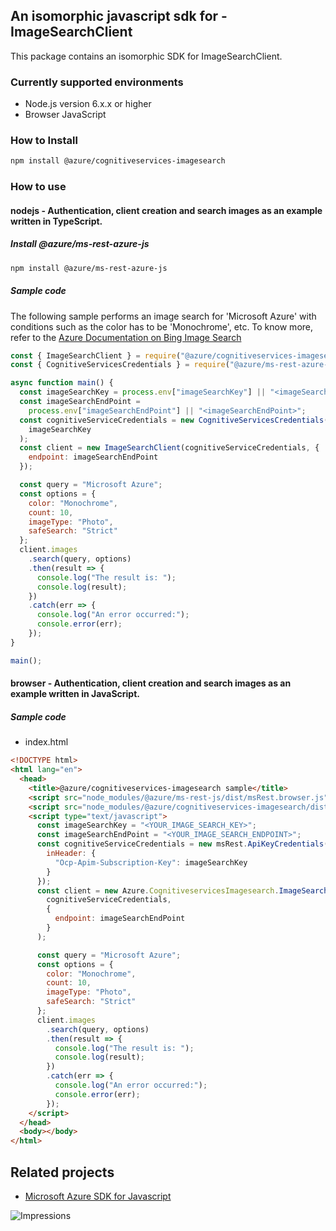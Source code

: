 ## An isomorphic javascript sdk for - ImageSearchClient

This package contains an isomorphic SDK for ImageSearchClient.

### Currently supported environments

- Node.js version 6.x.x or higher
- Browser JavaScript

### How to Install

```bash
npm install @azure/cognitiveservices-imagesearch
```

### How to use

#### nodejs - Authentication, client creation and search images as an example written in TypeScript.

##### Install @azure/ms-rest-azure-js

```bash
npm install @azure/ms-rest-azure-js
```

##### Sample code
The following sample performs an image search for 'Microsoft Azure' with conditions such as the color has to be 'Monochrome', etc. To know more, refer to the [Azure Documentation on Bing Image Search](https://docs.microsoft.com/azure/cognitive-services/bing-image-search/)

```javascript
const { ImageSearchClient } = require("@azure/cognitiveservices-imagesearch");
const { CognitiveServicesCredentials } = require("@azure/ms-rest-azure-js");

async function main() {
  const imageSearchKey = process.env["imageSearchKey"] || "<imageSearchKey>";
  const imageSearchEndPoint =
    process.env["imageSearchEndPoint"] || "<imageSearchEndPoint>";
  const cognitiveServiceCredentials = new CognitiveServicesCredentials(
    imageSearchKey
  );
  const client = new ImageSearchClient(cognitiveServiceCredentials, {
    endpoint: imageSearchEndPoint
  });

  const query = "Microsoft Azure";
  const options = {
    color: "Monochrome",
    count: 10,
    imageType: "Photo",
    safeSearch: "Strict"
  };
  client.images
    .search(query, options)
    .then(result => {
      console.log("The result is: ");
      console.log(result);
    })
    .catch(err => {
      console.log("An error occurred:");
      console.error(err);
    });
}

main();
```

#### browser - Authentication, client creation and search images as an example written in JavaScript.

##### Sample code

- index.html
```html
<!DOCTYPE html>
<html lang="en">
  <head>
    <title>@azure/cognitiveservices-imagesearch sample</title>
    <script src="node_modules/@azure/ms-rest-js/dist/msRest.browser.js"></script>
    <script src="node_modules/@azure/cognitiveservices-imagesearch/dist/cognitiveservices-imagesearch.js"></script>
    <script type="text/javascript">
      const imageSearchKey = "<YOUR_IMAGE_SEARCH_KEY>";
      const imageSearchEndPoint = "<YOUR_IMAGE_SEARCH_ENDPOINT>";
      const cognitiveServiceCredentials = new msRest.ApiKeyCredentials({
        inHeader: {
          "Ocp-Apim-Subscription-Key": imageSearchKey
        }
      });
      const client = new Azure.CognitiveservicesImagesearch.ImageSearchClient(
        cognitiveServiceCredentials,
        {
          endpoint: imageSearchEndPoint
        }
      );

      const query = "Microsoft Azure";
      const options = {
        color: "Monochrome",
        count: 10,
        imageType: "Photo",
        safeSearch: "Strict"
      };
      client.images
        .search(query, options)
        .then(result => {
          console.log("The result is: ");
          console.log(result);
        })
        .catch(err => {
          console.log("An error occurred:");
          console.error(err);
        });
    </script>
  </head>
  <body></body>
</html>

```

## Related projects

- [Microsoft Azure SDK for Javascript](https://github.com/Azure/azure-sdk-for-js)

![Impressions](https://azure-sdk-impressions.azurewebsites.net/api/impressions/azure-sdk-for-js%2Fsdk%2Fcognitiveservices%2Fcognitiveservices-imagesearch%2FREADME.png)
